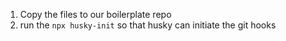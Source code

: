 1. Copy the files to our boilerplate repo
2. run the ```npx husky-init``` so that husky can initiate the git hooks
